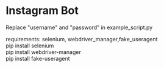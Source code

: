 # Instagram Bot
Replace "username" and "password" in example_script.py

requirements: selenium, webdriver_manager,fake_useragent  
pip install selenium  
pip install webdriver-manager  
pip install fake-useragent  
